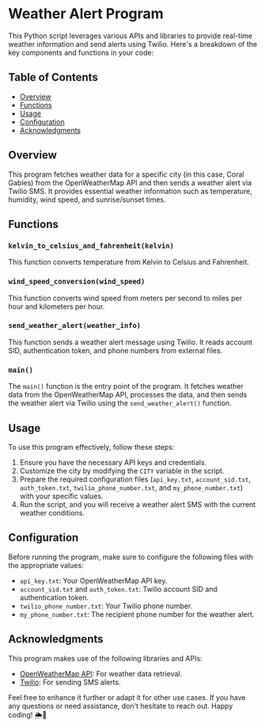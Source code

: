 # Weather Alert Program

This Python script leverages various APIs and libraries to provide real-time weather information and send alerts using Twilio. Here's a breakdown of the key components and functions in your code:

## Table of Contents
- [Overview](#overview)
- [Functions](#functions)
- [Usage](#usage)
- [Configuration](#configuration)
- [Acknowledgments](#acknowledgments)

## Overview

This program fetches weather data for a specific city (in this case, Coral Gables) from the OpenWeatherMap API and then sends a weather alert via Twilio SMS. It provides essential weather information such as temperature, humidity, wind speed, and sunrise/sunset times.

## Functions

### `kelvin_to_celsius_and_fahrenheit(kelvin)`

This function converts temperature from Kelvin to Celsius and Fahrenheit.

### `wind_speed_conversion(wind_speed)`

This function converts wind speed from meters per second to miles per hour and kilometers per hour.

### `send_weather_alert(weather_info)`

This function sends a weather alert message using Twilio. It reads account SID, authentication token, and phone numbers from external files.

### `main()`

The `main()` function is the entry point of the program. It fetches weather data from the OpenWeatherMap API, processes the data, and then sends the weather alert via Twilio using the `send_weather_alert()` function.

## Usage

To use this program effectively, follow these steps:

1. Ensure you have the necessary API keys and credentials.
2. Customize the city by modifying the `CITY` variable in the script.
3. Prepare the required configuration files (`api_key.txt`, `account_sid.txt`, `auth_token.txt`, `twilio_phone_number.txt`, and `my_phone_number.txt`) with your specific values.
4. Run the script, and you will receive a weather alert SMS with the current weather conditions.

## Configuration

Before running the program, make sure to configure the following files with the appropriate values:

- `api_key.txt`: Your OpenWeatherMap API key.
- `account_sid.txt` and `auth_token.txt`: Twilio account SID and authentication token.
- `twilio_phone_number.txt`: Your Twilio phone number.
- `my_phone_number.txt`: The recipient phone number for the weather alert.

## Acknowledgments

This program makes use of the following libraries and APIs:

- [OpenWeatherMap API](https://openweathermap.org/): For weather data retrieval.
- [Twilio](https://www.twilio.com/): For sending SMS alerts.

Feel free to enhance it further or adapt it for other use cases. If you have any questions or need assistance, don't hesitate to reach out. Happy coding! 🌦️📲
